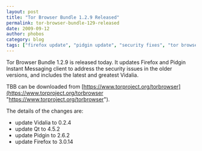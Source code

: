 ```yaml
---
layout: post
title: "Tor Browser Bundle 1.2.9 Released"
permalink: tor-browser-bundle-129-released
date: 2009-09-12
author: phobos
category: blog
tags: ["firefox update", "pidgin update", "security fixes", "tor browser bundle", "vidalia release"]
---
```


Tor Browser Bundle 1.2.9 is released today. It updates Firefox and Pidgin Instant Messaging client to address the security issues in the older versions, and includes the latest and greatest Vidalia.

TBB can be downloaded from [https://www.torproject.org/torbrowser](https://www.torproject.org/torbrowser "https://www.torproject.org/torbrowser").

The details of the changes are:

- update Vidalia to 0.2.4
- update Qt to 4.5.2
- update Pidgin to 2.6.2
- update Firefox to 3.0.14

